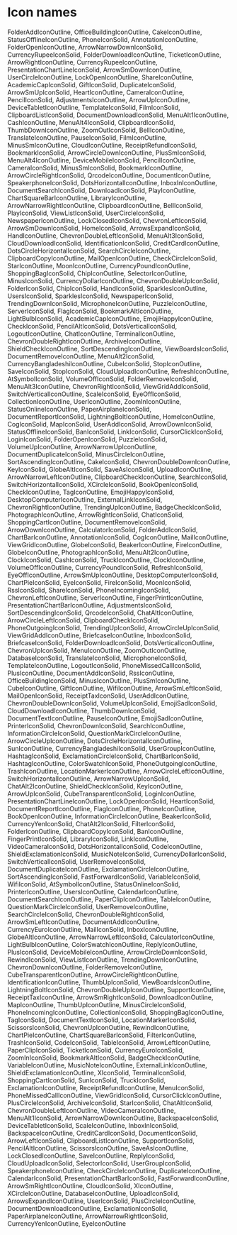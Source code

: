 # Icon names

FolderAddIconOutline,
OfficeBuildingIconOutline,
CakeIconOutline,
StatusOfflineIconOutline,
PhoneIconSolid,
AnnotationIconOutline,
FolderOpenIconOutline,
ArrowNarrowDownIconSolid,
CurrencyRupeeIconSolid,
FolderDownloadIconOutline,
TicketIconOutline,
ArrowRightIconOutline,
CurrencyRupeeIconOutline,
PresentationChartLineIconSolid,
ArrowSmDownIconOutline,
UserCircleIconOutline,
LockOpenIconOutline,
ShareIconOutline,
AcademicCapIconSolid,
GiftIconSolid,
DuplicateIconSolid,
ArrowSmUpIconSolid,
HeartIconOutline,
CameraIconOutline,
PencilIconSolid,
AdjustmentsIconOutline,
ArrowUpIconOutline,
DeviceTabletIconOutline,
TemplateIconSolid,
FilmIconSolid,
ClipboardListIconSolid,
DocumentDownloadIconSolid,
MenuAlt1IconOutline,
CashIconOutline,
MenuAlt4IconSolid,
ClipboardIconSolid,
ThumbDownIconOutline,
ZoomOutIconSolid,
BellIconOutline,
TranslateIconOutline,
PauseIconSolid,
FilmIconOutline,
MinusSmIconOutline,
CloudIconOutline,
ReceiptRefundIconSolid,
BookmarkIconSolid,
ArrowCircleDownIconOutline,
PlusSmIconSolid,
MenuAlt4IconOutline,
DeviceMobileIconSolid,
PencilIconOutline,
CameraIconSolid,
MinusSmIconSolid,
BookmarkIconOutline,
ArrowCircleRightIconSolid,
QrcodeIconOutline,
DocumentIconOutline,
SpeakerphoneIconSolid,
DotsHorizontalIconOutline,
InboxInIconOutline,
DocumentSearchIconSolid,
DownloadIconSolid,
PlayIconOutline,
ChartSquareBarIconOutline,
LibraryIconOutline,
ArrowNarrowRightIconOutline,
ClipboardIconOutline,
BellIconSolid,
PlayIconSolid,
ViewListIconSolid,
UserCircleIconSolid,
NewspaperIconOutline,
LockClosedIconSolid,
ChevronLeftIconSolid,
ArrowSmDownIconSolid,
HomeIconSolid,
ArrowsExpandIconSolid,
HandIconOutline,
ChevronDoubleLeftIconSolid,
MenuAlt3IconSolid,
CloudDownloadIconSolid,
IdentificationIconSolid,
CreditCardIconOutline,
DotsCircleHorizontalIconSolid,
SearchCircleIconOutline,
ClipboardCopyIconOutline,
MailOpenIconOutline,
CheckCircleIconSolid,
StarIconOutline,
MoonIconOutline,
CurrencyPoundIconOutline,
ShoppingBagIconSolid,
ChipIconOutline,
SelectorIconOutline,
MinusIconSolid,
CurrencyDollarIconOutline,
ChevronDoubleUpIconSolid,
FolderIconSolid,
ChipIconSolid,
HandIconSolid,
SparklesIconOutline,
UsersIconSolid,
SparklesIconSolid,
NewspaperIconSolid,
TrendingDownIconSolid,
MicrophoneIconOutline,
PuzzleIconOutline,
ServerIconSolid,
FlagIconSolid,
BookmarkAltIconOutline,
LightBulbIconSolid,
AcademicCapIconOutline,
EmojiHappyIconOutline,
CheckIconSolid,
PencilAltIconSolid,
DotsVerticalIconSolid,
LogoutIconOutline,
ChatIconOutline,
TerminalIconOutline,
ChevronDoubleRightIconOutline,
ArchiveIconOutline,
ShieldCheckIconOutline,
SortDescendingIconOutline,
ViewBoardsIconSolid,
DocumentRemoveIconOutline,
MenuAlt2IconSolid,
CurrencyBangladeshiIconOutline,
CubeIconSolid,
StopIconOutline,
SaveIconSolid,
StopIconSolid,
CloudUploadIconOutline,
RefreshIconOutline,
AtSymbolIconSolid,
VolumeOffIconSolid,
FolderRemoveIconSolid,
MenuAlt3IconOutline,
ChevronRightIconSolid,
ViewGridAddIconSolid,
SwitchVerticalIconOutline,
ScaleIconSolid,
EyeOffIconSolid,
CollectionIconOutline,
UserIconOutline,
ZoomInIconOutline,
StatusOnlineIconOutline,
PaperAirplaneIconSolid,
DocumentReportIconSolid,
LightningBoltIconOutline,
HomeIconOutline,
CogIconSolid,
MapIconSolid,
UserAddIconSolid,
ArrowDownIconSolid,
StatusOfflineIconSolid,
BanIconSolid,
LinkIconSolid,
CursorClickIconSolid,
LoginIconSolid,
FolderOpenIconSolid,
PuzzleIconSolid,
VolumeUpIconOutline,
ArrowNarrowUpIconOutline,
DocumentDuplicateIconSolid,
MinusCircleIconOutline,
SortAscendingIconOutline,
CakeIconSolid,
ChevronDoubleDownIconOutline,
KeyIconSolid,
GlobeAltIconSolid,
SaveAsIconSolid,
UploadIconOutline,
ArrowNarrowLeftIconOutline,
ClipboardCheckIconOutline,
SearchIconSolid,
SwitchHorizontalIconSolid,
XCircleIconSolid,
BookOpenIconSolid,
CheckIconOutline,
TagIconOutline,
EmojiHappyIconSolid,
DesktopComputerIconOutline,
ExternalLinkIconSolid,
ChevronRightIconOutline,
TrendingUpIconOutline,
BadgeCheckIconSolid,
PhotographIconOutline,
ArrowRightIconSolid,
ChatIconSolid,
ShoppingCartIconOutline,
DocumentRemoveIconSolid,
ArrowDownIconOutline,
CalculatorIconSolid,
FolderAddIconSolid,
ChartBarIconOutline,
AnnotationIconSolid,
CogIconOutline,
MailIconOutline,
ViewGridIconOutline,
GlobeIconSolid,
BeakerIconOutline,
FireIconOutline,
GlobeIconOutline,
PhotographIconSolid,
MenuAlt2IconOutline,
ClockIconSolid,
CashIconSolid,
TruckIconOutline,
ClockIconOutline,
VolumeOffIconOutline,
CurrencyPoundIconSolid,
RefreshIconSolid,
EyeOffIconOutline,
ArrowSmUpIconOutline,
DesktopComputerIconSolid,
ChartPieIconSolid,
EyeIconSolid,
FireIconSolid,
MoonIconSolid,
RssIconSolid,
ShareIconSolid,
PhoneIncomingIconSolid,
ChevronLeftIconOutline,
ServerIconOutline,
FingerPrintIconOutline,
PresentationChartBarIconOutline,
AdjustmentsIconSolid,
SortDescendingIconSolid,
QrcodeIconSolid,
ChatAltIconOutline,
ArrowCircleLeftIconSolid,
ClipboardCheckIconSolid,
PhoneOutgoingIconSolid,
TrendingUpIconSolid,
ArrowCircleUpIconSolid,
ViewGridAddIconOutline,
BriefcaseIconOutline,
InboxIconSolid,
BriefcaseIconSolid,
FolderDownloadIconSolid,
DotsVerticalIconOutline,
ChevronUpIconSolid,
MenuIconOutline,
ZoomOutIconOutline,
DatabaseIconSolid,
TranslateIconSolid,
MicrophoneIconSolid,
TemplateIconOutline,
LogoutIconSolid,
PhoneMissedCallIconSolid,
PlusIconOutline,
DocumentAddIconSolid,
RssIconOutline,
OfficeBuildingIconSolid,
MinusIconOutline,
PlusSmIconOutline,
CubeIconOutline,
GiftIconOutline,
WifiIconOutline,
ArrowSmLeftIconSolid,
MailOpenIconSolid,
ReceiptTaxIconSolid,
UserAddIconOutline,
ChevronDoubleDownIconSolid,
VolumeUpIconSolid,
EmojiSadIconSolid,
CloudDownloadIconOutline,
ThumbDownIconSolid,
DocumentTextIconOutline,
PauseIconOutline,
EmojiSadIconOutline,
PrinterIconSolid,
ChevronDownIconSolid,
SearchIconOutline,
InformationCircleIconSolid,
QuestionMarkCircleIconOutline,
ArrowCircleUpIconOutline,
DotsCircleHorizontalIconOutline,
SunIconOutline,
CurrencyBangladeshiIconSolid,
UserGroupIconOutline,
HashtagIconSolid,
ExclamationCircleIconSolid,
ChartBarIconSolid,
HashtagIconOutline,
ColorSwatchIconSolid,
PhoneOutgoingIconOutline,
TrashIconOutline,
LocationMarkerIconOutline,
ArrowCircleLeftIconOutline,
SwitchHorizontalIconOutline,
ArrowNarrowUpIconSolid,
ChatAlt2IconOutline,
ShieldCheckIconSolid,
KeyIconOutline,
ArrowUpIconSolid,
CubeTransparentIconSolid,
LoginIconOutline,
PresentationChartLineIconOutline,
LockOpenIconSolid,
HeartIconSolid,
DocumentReportIconOutline,
FlagIconOutline,
PhoneIconOutline,
BookOpenIconOutline,
InformationCircleIconOutline,
BeakerIconSolid,
CurrencyYenIconSolid,
ChatAlt2IconSolid,
FilterIconSolid,
FolderIconOutline,
ClipboardCopyIconSolid,
BanIconOutline,
FingerPrintIconSolid,
LibraryIconSolid,
LinkIconOutline,
VideoCameraIconSolid,
DotsHorizontalIconSolid,
CodeIconOutline,
ShieldExclamationIconSolid,
MusicNoteIconSolid,
CurrencyDollarIconSolid,
SwitchVerticalIconSolid,
UserRemoveIconSolid,
DocumentDuplicateIconOutline,
ExclamationCircleIconOutline,
SortAscendingIconSolid,
FastForwardIconSolid,
VariableIconSolid,
WifiIconSolid,
AtSymbolIconOutline,
StatusOnlineIconSolid,
PrinterIconOutline,
UsersIconOutline,
CalendarIconOutline,
DocumentSearchIconOutline,
PaperClipIconOutline,
TableIconOutline,
QuestionMarkCircleIconSolid,
UserRemoveIconOutline,
SearchCircleIconSolid,
ChevronDoubleRightIconSolid,
ArrowSmLeftIconOutline,
DocumentAddIconOutline,
CurrencyEuroIconOutline,
MailIconSolid,
InboxIconOutline,
GlobeAltIconOutline,
ArrowNarrowLeftIconSolid,
CalculatorIconOutline,
LightBulbIconOutline,
ColorSwatchIconOutline,
ReplyIconOutline,
PlusIconSolid,
DeviceMobileIconOutline,
ArrowCircleDownIconSolid,
RewindIconSolid,
ViewListIconOutline,
TrendingDownIconOutline,
ChevronDownIconOutline,
FolderRemoveIconOutline,
CubeTransparentIconOutline,
ArrowCircleRightIconOutline,
IdentificationIconOutline,
ThumbUpIconSolid,
ViewBoardsIconOutline,
LightningBoltIconSolid,
ChevronDoubleUpIconOutline,
SupportIconOutline,
ReceiptTaxIconOutline,
ArrowSmRightIconSolid,
DownloadIconOutline,
MapIconOutline,
ThumbUpIconOutline,
MinusCircleIconSolid,
PhoneIncomingIconOutline,
CollectionIconSolid,
ShoppingBagIconOutline,
TagIconSolid,
DocumentTextIconSolid,
LocationMarkerIconSolid,
ScissorsIconSolid,
ChevronUpIconOutline,
RewindIconOutline,
ChartPieIconOutline,
ChartSquareBarIconSolid,
FilterIconOutline,
TrashIconSolid,
CodeIconSolid,
TableIconSolid,
ArrowLeftIconOutline,
PaperClipIconSolid,
TicketIconSolid,
CurrencyEuroIconSolid,
ZoomInIconSolid,
BookmarkAltIconSolid,
BadgeCheckIconOutline,
VariableIconOutline,
MusicNoteIconOutline,
ExternalLinkIconOutline,
ShieldExclamationIconOutline,
XIconSolid,
TerminalIconSolid,
ShoppingCartIconSolid,
SunIconSolid,
TruckIconSolid,
ExclamationIconOutline,
ReceiptRefundIconOutline,
MenuIconSolid,
PhoneMissedCallIconOutline,
ViewGridIconSolid,
CursorClickIconOutline,
PlusCircleIconSolid,
ArchiveIconSolid,
StarIconSolid,
ChatAltIconSolid,
ChevronDoubleLeftIconOutline,
VideoCameraIconOutline,
MenuAlt1IconSolid,
ArrowNarrowDownIconOutline,
BackspaceIconSolid,
DeviceTabletIconSolid,
ScaleIconOutline,
InboxInIconSolid,
BackspaceIconOutline,
CreditCardIconSolid,
DocumentIconSolid,
ArrowLeftIconSolid,
ClipboardListIconOutline,
SupportIconSolid,
PencilAltIconOutline,
ScissorsIconOutline,
SaveAsIconOutline,
LockClosedIconOutline,
SaveIconOutline,
ReplyIconSolid,
CloudUploadIconSolid,
SelectorIconSolid,
UserGroupIconSolid,
SpeakerphoneIconOutline,
CheckCircleIconOutline,
DuplicateIconOutline,
CalendarIconSolid,
PresentationChartBarIconSolid,
FastForwardIconOutline,
ArrowSmRightIconOutline,
CloudIconSolid,
XIconOutline,
XCircleIconOutline,
DatabaseIconOutline,
UploadIconSolid,
ArrowsExpandIconOutline,
UserIconSolid,
PlusCircleIconOutline,
DocumentDownloadIconOutline,
ExclamationIconSolid,
PaperAirplaneIconOutline,
ArrowNarrowRightIconSolid,
CurrencyYenIconOutline,
EyeIconOutline